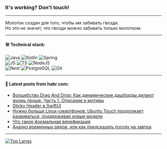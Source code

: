 ### It's working? Don't touch!

---
Молоток создан для того, чтобы им забивать гвозди. <br>
Но это не значит, что гвозди можно забивать только молотком.

---

#### 🛠️ Technical stack:

![Java](https://img.shields.io/badge/Java-informational?logo=Oracle&style=flat&logoColor=white&color=FF4500)
![Kotlin](https://img.shields.io/badge/Kotlin-informational?logo=Kotlin&style=flat&logoColor=white&color=774D97)
![Spring](https://img.shields.io/badge/SpringBoot-informational?logo=SpringBoot&style=flat&logoColor=white&color=6DB33F) <br>
![JS](https://img.shields.io/badge/JS-informational?logo=javaScript&style=flat&logoColor=black&color=F7Df1E)
![TS](https://img.shields.io/badge/TypeScript-informational?logo=typeScript&style=flat&logoColor=black&color=0667A8)
![NodeJS](https://img.shields.io/badge/NodeJS-informational?logo=node.js&style=flat&logoColor=white&color=70A760) <br>
![Nest](https://img.shields.io/badge/NestJS-informational?logo=NestJS&style=flat&logoColor=white&color=E0234E)
![PostgreSQL](https://img.shields.io/badge/PostgreSQL-informational?logo=PostgreSQL&style=flat&logoColor=white&color=DAA520)
![Git](https://img.shields.io/badge/Git-informational?logo=git&style=flat&logoColor=white&color=778899)

___

#### 💬 Latest posts from habr.com:

<!-- BLOG-POST-LIST:START -->
- [Волшебство Drag And Drop: Как динамические дашборды делают жизнь проще. Часть 1. Описание и мотивы](https://habr.com/ru/articles/752684/?utm_source=habrahabr&utm_medium=rss&utm_campaign=752684)
- [Sticky Header в SwiftUI](https://habr.com/ru/articles/752670/?utm_source=habrahabr&utm_medium=rss&utm_campaign=752670)
- [Нужно больше Linux-смартфонов: Ubuntu Touch продолжает развиваться, поддерживая новые модели](https://habr.com/ru/companies/ru_mts/articles/752578/?utm_source=habrahabr&utm_medium=rss&utm_campaign=752578)
- [Что такое формальная верификация](https://habr.com/ru/articles/752668/?utm_source=habrahabr&utm_medium=rss&utm_campaign=752668)
- [Анализ временных рядов, или как предсказать погоду на завтра](https://habr.com/ru/articles/752662/?utm_source=habrahabr&utm_medium=rss&utm_campaign=752662)
<!-- BLOG-POST-LIST:END -->

---
[![Top Langs](https://github-readme-stats-git-master-advtsetting-gmailcom.vercel.app/api/top-langs/?username=zloylis&langs_count=10&hide_title=false&title_color=e6edf3&size_weight=0.5&count_weight=0.5&layout=compact&hide_border=true&theme=dracula)](https://github.com/zloylis)

<!-- ![GitHub stats](https://github-readme-stats-git-master-advtsetting-gmailcom.vercel.app/api?username=zloylis&show_icons=true&hide_border=true&theme=dracula&hide_title=true&include_all_commits=true&count_private=true&hide=contribs&hide_rank=true) -->
